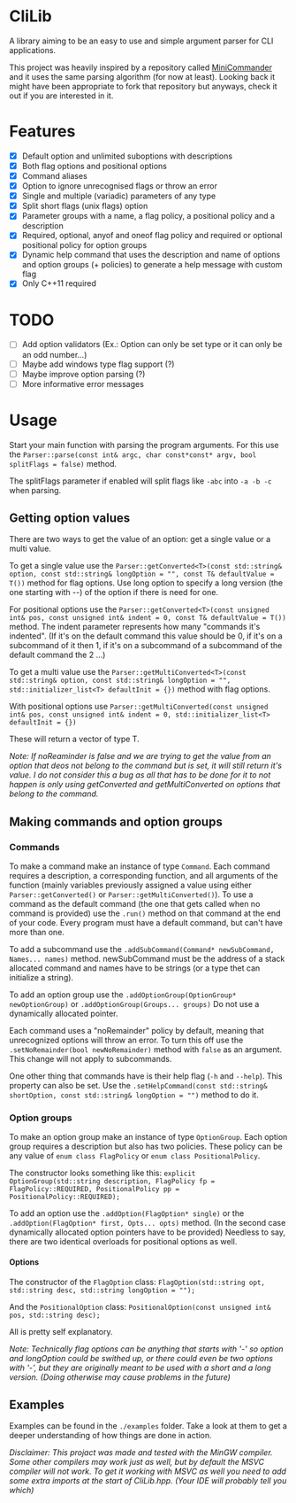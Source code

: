 # CliLib
A library aiming to be an easy to use and simple argument parser for CLI applications.

This project was heavily inspired by a repository called [MiniCommander](https://github.com/MichaelGrupp/MiniCommander) and it uses the same parsing algorithm (for now at least). Looking back it might have been appropriate to fork that repository but anyways, check it out if you are interested in it.
# Features
 - [x] Default option and unlimited suboptions with descriptions
 - [x] Both flag options and positional options
 - [x] Command aliases
 - [x] Option to ignore unrecognised flags or throw an error
 - [x] Single and multiple (variadic) parameters of any type
 - [x] Split short flags (unix flags) option
 - [x] Parameter groups with a name, a flag policy, a positional policy and a description
 - [x] Required, optional, anyof and oneof flag policy and required or optional positional policy for option groups
 - [x] Dynamic help command that uses the description and name of options and option groups (+ policies) to generate a help message with custom flag
 - [x] Only C++11 required
# TODO
 - [ ] Add option validators (Ex.: Option can only be set type or it can only be an odd number...)
 - [ ] Maybe add windows type flag support (?)
 - [ ] Maybe improve option parsing (?)
 - [ ] More informative error messages
# Usage
Start your main function with parsing the program arguments. For this use the `Parser::parse(const int& argc, char const*const* argv, bool splitFlags = false)` method.

The splitFlags parameter if enabled will split flags like `-abc` into `-a -b -c` when parsing.

## Getting option values
There are two ways to get the value of an option: get a single value or a multi value.

To get a single value use the `Parser::getConverted<T>(const std::string& option, const std::string& longOption = "", const T& defaultValue = T())` method for flag options. Use long option to specify a long version (the one starting with --) of the option if there is need for one.

For positional options use the `Parser::getConverted<T>(const unsigned int& pos, const unsigned int& indent = 0, const T& defaultValue = T())` method. The indent parameter represents how many "commands it's indented". (If it's on the default command this value should be 0, if it's on a subcommand of it then 1, if it's on a subcommand of a subcommand of the default command the 2 ...)

To get a multi value use the `Parser::getMultiConverted<T>(const std::string& option, const std::string& longOption = "", std::initializer_list<T> defaultInit = {})` method with flag options.

With positional options use `Parser::getMultiConverted(const unsigned int& pos, const unsigned int& indent = 0, std::initializer_list<T> defaultInit = {})`

These will return a vector of type T.

*Note: If noReaminder is false and we are trying to get the value from an option that deos not belong to the command but is set, it will still return it's value. I do not consider this a bug as all that has to be done for it to not happen is only using getConverted and getMultiConverted on options that belong to the command.*
## Making commands and option groups
### Commands
To make a command make an instance of type `Command`. Each command requires a description, a corresponding function, and all arguments of the function (mainly variables previously assigned a value using either `Parser::getConverted()` or `Parser::getMultiConverted()`). To use a command as the default command (the one that gets called when no command is provided) use the `.run()` method on that command at the end of your code. Every program must have a default command, but can't have more than one.

To add a subcommand use the `.addSubCommand(Command* newSubCommand, Names... names)` method. newSubCommand must be the address of a stack allocated command and names have to be strings (or a type thet can initialize a string).

To add an option group use the `.addOptionGroup(OptionGroup* newOptionGroup)` or `.addOptionGroup(Groups... groups)` Do not use a dynamically allocated pointer.

Each command uses a "noRemainder" policy by default, meaning that unrecognized options will throw an error. To turn this off use the `.setNoRemainder(bool newNoRemainder)` method with `false` as an argument. This change will not apply to subcommands.

One other thing that commands have is their help flag (`-h` and `--help`). This property can also be set. Use the `.setHelpCommand(const std::string& shortOption, const std::string& longOption = "")` method to do it.

### Option groups

To make an option group make an instance of type `OptionGroup`. Each option group requires a description but also has two policies. These policy can be any value of `enum class FlagPolicy` or `enum class PositionalPolicy`.

The constructor looks something like this: `explicit OptionGroup(std::string description, FlagPolicy fp = FlagPolicy::REQUIRED, PositionalPolicy pp = PositionalPolicy::REQUIRED);`

To add an option use the `.addOption(FlagOption* single)` or the `.addOption(FlagOption* first, Opts... opts)` method. (In the second case dynamically allocated option pointers have to be provided) Needless to say, there are two identical overloads for positional options as well.
#### Options
The constructor of the `FlagOption` class: `FlagOption(std::string opt, std::string desc, std::string longOption = "");`

And the `PositionalOption` class: `PositionalOption(const unsigned int& pos, std::string desc);`

All is pretty self explanatory.

*Note: Technically flag options can be anything that starts with '-' so option and longOption could be swithed up, or there could even be two options with '-', but they are originally meant to be used with a short and a long version. (Doing otherwise may cause problems in the future)*
## Examples
Examples can be found in the `./examples` folder. Take a look at them to get a deeper understanding of how things are done in action.

*Disclaimer: This projact was made and tested with the MinGW compiler. Some other compilers may work just as well, but by default the MSVC compiler will not work. To get it working with MSVC as well you need to add some  extra imports at the start of CliLib.hpp. (Your IDE will probably tell you which)*
